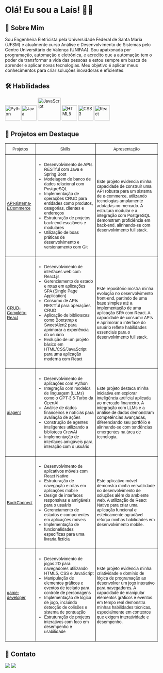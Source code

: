 # Olá! Eu sou a Laís! 👋🏾

## 🚀 Sobre Mim

Sou Engenheira Eletricista pela Universidade Federal de Santa Maria (UFSM) e atualmente curso Análise e Desenvolvimento de Sistemas pelo Centro Universitário de Valença (UNIFAA). Sou apaixonada por programação, automação e eletrônica, e acredito que a automação tem o poder de transformar a vida das pessoas e estou sempre em busca de aprender e aplicar novas tecnologias. Meu objetivo é aplicar meus conhecimentos para criar soluções inovadoras e eficientes. 

## 🛠 Habilidades

<img src="https://img.icons8.com/color/2x/python.png" width="50" alt="Python" title="Python"> <img src="https://cdn.icon-icons.com/icons2/2699/PNG/512/java_logo_icon_169577.png" width="50" alt="Java" title="Java"> <img src="https://logos-world.net/wp-content/uploads/2023/02/JavaScript-Emblem-500x281.png" width="75" alt="JavaScript" title="JavaScript"> <img src="https://img.icons8.com/color/2x/html-5.png" width="50" alt="HTML5" title="HTML5"> <img src="https://img.icons8.com/color/2x/css3.png" width="50" alt="CSS3" title="CSS3"> <img src="https://cdn.icon-icons.com/icons2/2415/PNG/512/react_original_logo_icon_146374.png" width="50" alt="React" title="React">

## 🚀 Projetos em Destaque

<style type="text/css">
.tg  {border-collapse:collapse;border-spacing:0;}
.tg td{border-color:black;border-style:solid;border-width:1px;font-family:Arial, sans-serif;font-size:14px;
  overflow:hidden;padding:10px 5px;word-break:normal;}
.tg th{border-color:black;border-style:solid;border-width:1px;font-family:Arial, sans-serif;font-size:14px;
  font-weight:normal;overflow:hidden;padding:10px 5px;word-break:normal;}
.tg .tg-tkru{border-color:#3531ff;text-align:left;vertical-align:top}
</style>
<table class="tg"><thead>
  <tr>
    <th class="tg-0pky">Projetos</th>
    <th class="tg-0pky">Skills</th>
    <th class="tg-0pky">Apresentação</th>
  </tr></thead>
<tbody>
  <tr>
    <td class="tg-0pky">
      <a href="https://github.com/laisbrme/API-sistema-ECommerce">API-sistema-ECommerce</a>
    </td>
    <td class="tg-0pky">
      <ul>
        <li>Desenvolvimento de APIs RESTful com Java e Spring Boot</li>
        <li>Modelagem de banco de dados relacional com PostgreSQL</li>
        <li>Implementação de operações CRUD para entidades como produtos, categorias, clientes e endereços</li>
        <li>Estruturação de projetos back-end escaláveis e modulares</li>
        <li>Utilização de boas práticas de desenvolvimento e versionamento com Git</li>
      </ul>
    </td>
    <td class="tg-0pky">
      <p>Este projeto evidencia minha capacidade de construir uma API robusta para um sistema de e-commerce, utilizando tecnologias amplamente adotadas no mercado. A estrutura modular e a integração com PostgreSQL demonstram proficiência em back-end, alinhando-se com desenvolvimento full stack.</p>
    </td>
  </tr>
  <tr>
    <td class="tg-0pky">
      <a href="https://github.com/laisbrme/CRUD-Completo-React">CRUD-Completo-React</a>
    </td>
    <td class="tg-0pky">
      <ul>
        <li>Desenvolvimento de interfaces web com React.js</li>
        <li>Gerenciamento de estado e rotas em aplicações SPA (Single Page Application)</li>
        <li>Consumo de APIs RESTful para operações CRUD</li>
        <li>Aplicação de bibliotecas como Bootstrap e SweetAlert2 para aprimorar a experiência do usuário</li>
        <li>Evolução de um projeto básico em HTML/CSS/JavaScript para uma aplicação moderna com React</li>
      </ul>
    </td>
    <td class="tg-0pky">
      <p>Este repositório mostra minha evolução no desenvolvimento front-end, partindo de uma base simples até a implementação de uma aplicação SPA com React. A capacidade de consumir APIs e aprimorar a interface do usuário reflete habilidades essenciais para o desenvolvimento full stack.</p>
    </td>
  </tr>
  <tr>
    <td class="tg-0lax">
      <a href="https://github.com/laisbrme/aiagent">aiagent</a>
    </td>
    <td class="tg-0lax">
      <ul>
        <li>Desenvolvimento de aplicações com Python</li>
        <li>Integração com modelos de linguagem (LLMs) como o GPT-3.5-Turbo da OpenAI</li>
        <li>Análise de dados financeiros e notícias para avaliação de ações</li>
        <li>Construção de agentes inteligentes utilizando a biblioteca CrewAI</li>
        <li>Implementação de interfaces amigáveis para interação com o usuário</li>
      </ul>
    </td>
    <td class="tg-0lax">
      <p>Este projeto destaca minha iniciativa em explorar inteligência artificial aplicada ao mercado financeiro. A integração com LLMs e a análise de dados demonstram competências avançadas, diferenciando seu portfólio e alinhando-se com tendências emergentes na área de tecnologia.</p>
    </td>
  </tr>
  <tr>
    <td class="tg-0lax">
      <a href="https://github.com/laisbrme/BookConnect">BookConnect</a>
    </td>
    <td class="tg-0lax">
      <ul>
        <li>Desenvolvimento de aplicativos móveis com React Native</li>
        <li>Estruturação de navegação e rotas em aplicações mobile</li>
        <li>Design de interfaces responsivas e amigáveis para o usuário</li>
        <li>Gerenciamento de estados e componentes em aplicações móveis</li>
        <li>Implementação de funcionalidades específicas para uma livraria fictícia</li>
      </ul>
    </td>
    <td class="tg-0lax">
      <p>Este aplicativo móvel demonstra minha versatilidade no desenvolvimento de soluções além do ambiente web. A utilização de React Native para criar uma aplicação funcional e esteticamente agradável reforça minhas habilidades em desenvolvimento mobile.</p>
    </td>
  </tr>
  <tr>
    <td class="tg-0pky">
      <a href="https://github.com/laisbrme/game-developer">game-developer</a>
    </td>
    <td class="tg-0pky">
      <ul>
        <li>Desenvolvimento de jogos 2D para navegadores utilizando HTML5, CSS e JavaScript</li>
        <li>Manipulação de elementos gráficos e eventos de teclado para controle de personagens</li>
        <li>Implementação de lógica de jogo, incluindo detecção de colisões e sistema de pontuação</li>
        <li>Estruturação de projetos interativos com foco em desempenho e usabilidade</li>
      </ul>
    </td>
    <td class="tg-0pky">
      <p>Este projeto evidencia minha criatividade e domínio de lógica de programação ao desenvolver um jogo interativo para navegadores. A capacidade de manipular elementos gráficos e eventos em tempo real demonstra minhas habilidades técnicas, especialmente em contextos que exigem interatividade e desempenho.</p>
    </td>
  </tr>
</tbody>
</table>

## 🔗 Contato
<div> 
  <a href = "mailto: eng.laisbm@gmail.com"><img src="https://img.shields.io/badge/-Gmail-%23333?style=for-the-badge&logo=gmail&logoColor=white" target="_blank"></a>
  <a href="https://www.linkedin.com/in/lais-brum/" target="_blank"><img src="https://img.shields.io/badge/-LinkedIn-%230077B5?style=for-the-badge&logo=linkedin&logoColor=white" target="_blank"></a> 
</div>
